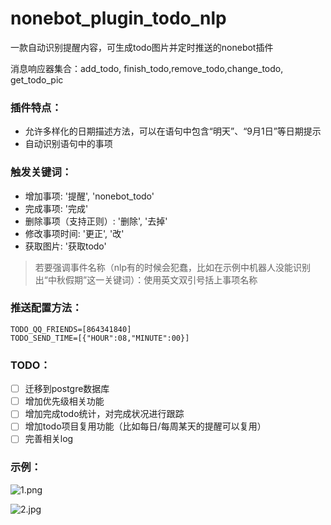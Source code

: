 # nonebot_plugin_todo_nlp

一款自动识别提醒内容，可生成todo图片并定时推送的nonebot插件

消息响应器集合：add_todo, finish_todo,remove_todo,change_todo, get_todo_pic

### 插件特点：

* 允许多样化的日期描述方法，可以在语句中包含“明天”、“9月1日”等日期提示
* 自动识别语句中的事项

### 触发关键词：

* 增加事项: '提醒', 'nonebot_todo'
* 完成事项: '完成'
* 删除事项（支持正则）: '删除', '去掉'
* 修改事项时间: '更正', '改'
* 获取图片: '获取todo'

> 若要强调事件名称（nlp有的时候会犯蠢，比如在示例中机器人没能识别出“中秋假期”这一关键词）：使用英文双引号括上事项名称

### 推送配置方法：

```
TODO_QQ_FRIENDS=[864341840]
TODO_SEND_TIME=[{"HOUR":08,"MINUTE":00}]
```

### TODO：
- [ ] 迁移到postgre数据库
- [ ] 增加优先级相关功能
- [ ] 增加完成todo统计，对完成状况进行跟踪
- [ ] 增加todo项目复用功能（比如每日/每周某天的提醒可以复用）
- [ ] 完善相关log

### 示例：

![1.png](https://github.com/CofinCup/nonebot_plugin_todo_nlp/blob/master/readme_resource/1.png)

![2.jpg](https://github.com/CofinCup/nonebot_plugin_todo_nlp/blob/master/readme_resource/2.jpg)
